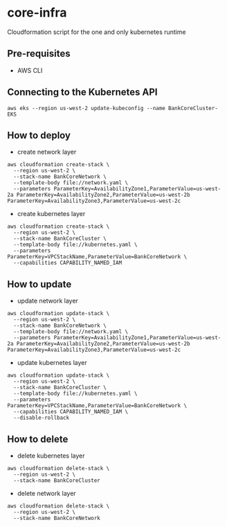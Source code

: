 # core-infra
Cloudformation script for the one and only kubernetes runtime

## Pre-requisites
- AWS CLI

## Connecting to the Kubernetes API
```shell
aws eks --region us-west-2 update-kubeconfig --name BankCoreCluster-EKS
```

## How to deploy
- create network layer
```shell
aws cloudformation create-stack \
  --region us-west-2 \
  --stack-name BankCoreNetwork \
  --template-body file://network.yaml \
  --parameters ParameterKey=AvailabilityZone1,ParameterValue=us-west-2a ParameterKey=AvailabilityZone2,ParameterValue=us-west-2b ParameterKey=AvailabilityZone3,ParameterValue=us-west-2c
```

- create kubernetes layer
```shell
aws cloudformation create-stack \
  --region us-west-2 \
  --stack-name BankCoreCluster \
  --template-body file://kubernetes.yaml \
  --parameters ParameterKey=VPCStackName,ParameterValue=BankCoreNetwork \
  --capabilities CAPABILITY_NAMED_IAM
```

## How to update
- update network layer
```shell
aws cloudformation update-stack \
  --region us-west-2 \
  --stack-name BankCoreNetwork \
  --template-body file://network.yaml \
  --parameters ParameterKey=AvailabilityZone1,ParameterValue=us-west-2a ParameterKey=AvailabilityZone2,ParameterValue=us-west-2b ParameterKey=AvailabilityZone3,ParameterValue=us-west-2c
```
- update kubernetes layer
```shell
aws cloudformation update-stack \
  --region us-west-2 \
  --stack-name BankCoreCluster \
  --template-body file://kubernetes.yaml \
  --parameters ParameterKey=VPCStackName,ParameterValue=BankCoreNetwork \
  --capabilities CAPABILITY_NAMED_IAM \
  --disable-rollback
```


## How to delete
- delete kubernetes layer
```shell
aws cloudformation delete-stack \
  --region us-west-2 \
  --stack-name BankCoreCluster
```
- delete network layer
```shell
aws cloudformation delete-stack \
  --region us-west-2 \
  --stack-name BankCoreNetwork
```